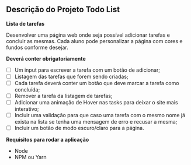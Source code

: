 ## Descrição do Projeto Todo List
__Lista de tarefas__

Desenvolver uma página web onde seja possível adicionar tarefas e concluir as mesmas. Cada aluno pode personalizar a página com cores e fundos conforme desejar.

__Deverá conter obrigatoriamente__
+ [ ] Um input para escrever a tarefa com um botão de adicionar;
+ [ ] Listagem das tarefas que forem sendo criadas;
+ [ ] Cada tarefa deverá conter um botão que deve marcar a tarefa como concluída;
+ [ ] Remover a tarefa da listagem de tarefas;
+ [ ] Adicionar uma animação de Hover nas tasks para deixar o site mais interativo;
+ [ ] Incluir uma validação para que caso uma tarefa com o mesmo nome já exista na lista se tenha uma mensagem de erro e recusar a mesma;
+ [ ] Incluir um botão de modo escuro/claro para a página.

__Requisitos para rodar a aplicação__
+ Node
+ NPM ou Yarn